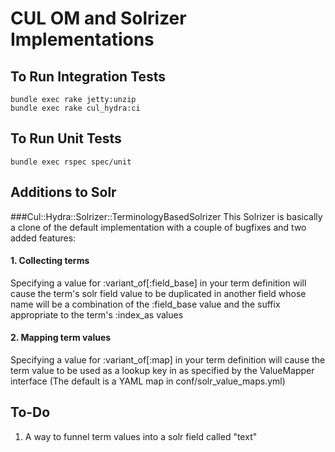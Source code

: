 # CUL OM and Solrizer Implementations
## To Run Integration Tests
```
bundle exec rake jetty:unzip
bundle exec rake cul_hydra:ci
```
## To Run Unit Tests
```
bundle exec rspec spec/unit
```
## Additions to Solr
###Cul::Hydra::Solrizer::TerminologyBasedSolrizer
This Solrizer is basically a clone of the default implementation with a couple of bugfixes and two added features:
#### 1. Collecting terms
Specifying a value for :variant_of[:field_base] in your term definition will cause the term's solr field value to be duplicated in another field whose name will be a combination of the :field_base value and the suffix appropriate to the term's :index_as values
#### 2. Mapping term values
Specifying a value for :variant_of[:map] in your term definition will cause the term value to be used as a lookup key in as specified by the ValueMapper interface (The default is a YAML map in conf/solr_value_maps.yml)

## To-Do
1. A way to funnel term values into a solr field called "text"
